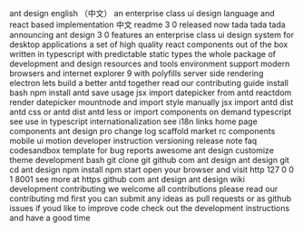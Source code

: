 ant design english （中文） an enterprise class ui design language and react based implementation 中文 readme 3 0 released now tada tada tada announcing ant design 3 0 features an enterprise class ui design system for desktop applications a set of high quality react components out of the box written in typescript with predictable static types the whole package of development and design resources and tools environment support modern browsers and internet explorer 9 with polyfills server side rendering electron lets build a better antd together read our contributing guide install bash npm install antd save usage jsx import datepicker from antd reactdom render datepicker mountnode and import style manually jsx import antd dist antd css or antd dist antd less or import components on demand typescript see use in typescript internationalization see i18n links home page components ant design pro change log scaffold market rc components mobile ui motion developer instruction versioning release note faq codesandbox template for bug reports awesome ant design customize theme development bash git clone git github com ant design ant design git cd ant design npm install npm start open your browser and visit http 127 0 0 1 8001 see more at https github com ant design ant design wiki development contributing we welcome all contributions please read our contributing md first you can submit any ideas as pull requests or as github issues if youd like to improve code check out the development instructions and have a good time